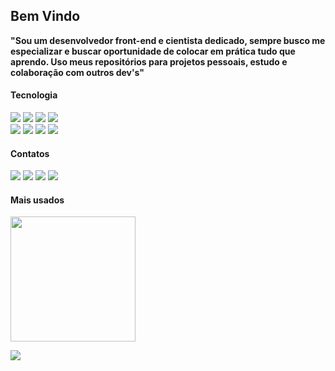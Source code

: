 ## Bem Vindo

<p align:"justify"><b>"Sou um desenvolvedor front-end e cientista dedicado, sempre busco me especializar e buscar oportunidade de colocar em prática tudo que aprendo. Uso meus repositórios para projetos pessoais, estudo e colaboração com outros dev's"</b></p>

<h4 align:"center">Tecnologia</h4>

<div align:"center">
  <img src="https://img.shields.io/badge/Html-E34F26?style=for-the-badge&logo=html5&logoColor=white" />
  <img src="https://img.shields.io/badge/Bootstrap-7952B3?style=for-the-badge&logo=bootstrap&logoColor=white" /> 
  <img src="https://img.shields.io/badge/Css-1572B6?style=for-the-badge&logo=css3&logoColor=white" />
  <img src="https://img.shields.io/badge/Sass-CC6699?style=for-the-badge&logo=sass&logoColor=white" />
</div>
<div align:"center">
  <img src="https://img.shields.io/badge/Less-1D365D?style=for-the-badge&logo=less&logoColor=white" />
  <img src="https://img.shields.io/badge/Javascript-F7DF1E?style=for-the-badge&logo=javascript&logoColor=white" />
  <img src="https://img.shields.io/badge/Gulp-CF4647?style=for-the-badge&logo=gulp&logoColor=white" />
  <img src="https://img.shields.io/badge/Webpack-8DD6F9?style=for-the-badge&logo=webpack&logoColor=white" />
</div>

<h4 align:"center">Contatos</h4>

<div align:"center">
  <a href = "mailto:lucassoteroo14@gmail.com"><img src="https://img.shields.io/badge/-Gmail-EA4335?style=for-the-badge&logo=gmail&logoColor=white"></a>
  <a href="https://www.linkedin.com/in/lucassoteroo14/"><img src="https://img.shields.io/badge/-LinkedIn-0A66C2?style=for-the-badge&logo=linkedin&logoColor=white"></a> 
  <a href="https://wa.me/5592993800146"><img src="https://img.shields.io/badge/-Whatsapp-25D366?style=for-the-badge&logo=whatsapp&logoColor=white"></a> 
  <a href="https://instagram.com/luucassotero"><img src="https://img.shields.io/badge/-Instagram-E4405F?style=for-the-badge&logo=instagram&logoColor=white"></a>
</div>

<h4 align:"center">Mais usados</h4>

<div align:"center">
  <p>
    <img height="200em" src="https://github-readme-stats.vercel.app/api/top-langs/?username=lucassoteroo&show_icons=true&layout=compact&theme=github_dark" />
  </p>
</div>

![](https://komarev.com/ghpvc/?username=lucassoteroo&color=blue&style=flat)
